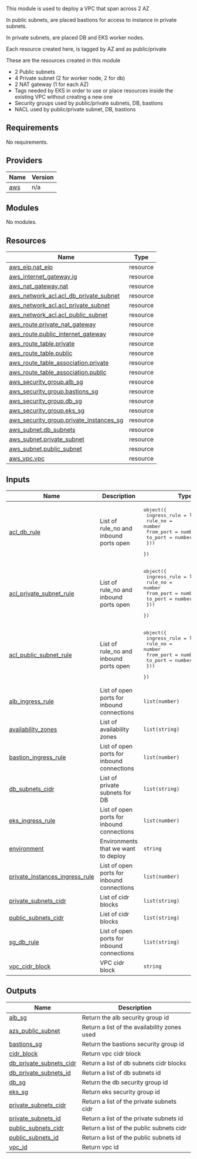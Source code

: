 <!-- BEGIN_TF_DOCS -->
This module is used to deploy a VPC that span across 2 AZ

In public subnets, are placed bastions for access to instance in private subnets.

In private subnets, are placed DB and EKS worker nodes.

Each resource created here, is tagged by AZ and as public/private

These are the resources created in this module

- 2 Public subnets
- 4 Private subnet (2 for worker node, 2 for db)
- 2 NAT gateway (1 for each AZ)
- Tags needed by EKS in order to use or place resources inside the existing VPC without creating a new one
- Security groups used by public/private subnets, DB, bastions
- NACL used by public/private subnet, DB, bastions

## Requirements

No requirements.

## Providers

| Name | Version |
|------|---------|
| <a name="provider_aws"></a> [aws](#provider\_aws) | n/a |

## Modules

No modules.

## Resources

| Name | Type |
|------|------|
| [aws_eip.nat_eip](https://registry.terraform.io/providers/hashicorp/aws/latest/docs/resources/eip) | resource |
| [aws_internet_gateway.ig](https://registry.terraform.io/providers/hashicorp/aws/latest/docs/resources/internet_gateway) | resource |
| [aws_nat_gateway.nat](https://registry.terraform.io/providers/hashicorp/aws/latest/docs/resources/nat_gateway) | resource |
| [aws_network_acl.acl_db_private_subnet](https://registry.terraform.io/providers/hashicorp/aws/latest/docs/resources/network_acl) | resource |
| [aws_network_acl.acl_private_subnet](https://registry.terraform.io/providers/hashicorp/aws/latest/docs/resources/network_acl) | resource |
| [aws_network_acl.acl_public_subnet](https://registry.terraform.io/providers/hashicorp/aws/latest/docs/resources/network_acl) | resource |
| [aws_route.private_nat_gateway](https://registry.terraform.io/providers/hashicorp/aws/latest/docs/resources/route) | resource |
| [aws_route.public_internet_gateway](https://registry.terraform.io/providers/hashicorp/aws/latest/docs/resources/route) | resource |
| [aws_route_table.private](https://registry.terraform.io/providers/hashicorp/aws/latest/docs/resources/route_table) | resource |
| [aws_route_table.public](https://registry.terraform.io/providers/hashicorp/aws/latest/docs/resources/route_table) | resource |
| [aws_route_table_association.private](https://registry.terraform.io/providers/hashicorp/aws/latest/docs/resources/route_table_association) | resource |
| [aws_route_table_association.public](https://registry.terraform.io/providers/hashicorp/aws/latest/docs/resources/route_table_association) | resource |
| [aws_security_group.alb_sg](https://registry.terraform.io/providers/hashicorp/aws/latest/docs/resources/security_group) | resource |
| [aws_security_group.bastions_sg](https://registry.terraform.io/providers/hashicorp/aws/latest/docs/resources/security_group) | resource |
| [aws_security_group.db_sg](https://registry.terraform.io/providers/hashicorp/aws/latest/docs/resources/security_group) | resource |
| [aws_security_group.eks_sg](https://registry.terraform.io/providers/hashicorp/aws/latest/docs/resources/security_group) | resource |
| [aws_security_group.private_instances_sg](https://registry.terraform.io/providers/hashicorp/aws/latest/docs/resources/security_group) | resource |
| [aws_subnet.db_subnets](https://registry.terraform.io/providers/hashicorp/aws/latest/docs/resources/subnet) | resource |
| [aws_subnet.private_subnet](https://registry.terraform.io/providers/hashicorp/aws/latest/docs/resources/subnet) | resource |
| [aws_subnet.public_subnet](https://registry.terraform.io/providers/hashicorp/aws/latest/docs/resources/subnet) | resource |
| [aws_vpc.vpc](https://registry.terraform.io/providers/hashicorp/aws/latest/docs/resources/vpc) | resource |

## Inputs

| Name | Description | Type | Default | Required |
|------|-------------|------|---------|:--------:|
| <a name="input_acl_db_rule"></a> [acl\_db\_rule](#input\_acl\_db\_rule) | List of rule\_no and inbound ports open | <pre>object({<br>    ingress_rule = list(object({<br>      rule_no   = number<br>      from_port = number<br>      to_port   = number<br>    }))<br>  })</pre> | n/a | yes |
| <a name="input_acl_private_subnet_rule"></a> [acl\_private\_subnet\_rule](#input\_acl\_private\_subnet\_rule) | List of rule\_no and inbound ports open | <pre>object({<br>    ingress_rule = list(object({<br>      rule_no   = number<br>      from_port = number<br>      to_port   = number<br>    }))<br>  })</pre> | n/a | yes |
| <a name="input_acl_public_subnet_rule"></a> [acl\_public\_subnet\_rule](#input\_acl\_public\_subnet\_rule) | List of rule\_no and inbound ports open | <pre>object({<br>    ingress_rule = list(object({<br>      rule_no   = number<br>      from_port = number<br>      to_port   = number<br>    }))<br>  })</pre> | n/a | yes |
| <a name="input_alb_ingress_rule"></a> [alb\_ingress\_rule](#input\_alb\_ingress\_rule) | List of open ports for inbound connections | `list(number)` | n/a | yes |
| <a name="input_availability_zones"></a> [availability\_zones](#input\_availability\_zones) | List of availability zones | `list(string)` | n/a | yes |
| <a name="input_bastion_ingress_rule"></a> [bastion\_ingress\_rule](#input\_bastion\_ingress\_rule) | List of open ports for inbound connections | `list(number)` | n/a | yes |
| <a name="input_db_subnets_cidr"></a> [db\_subnets\_cidr](#input\_db\_subnets\_cidr) | List of private subnets for DB | `list(string)` | `[]` | no |
| <a name="input_eks_ingress_rule"></a> [eks\_ingress\_rule](#input\_eks\_ingress\_rule) | List of open ports for inbound connections | `list(number)` | n/a | yes |
| <a name="input_environment"></a> [environment](#input\_environment) | Environments that we want to deploy | `string` | n/a | yes |
| <a name="input_private_instances_ingress_rule"></a> [private\_instances\_ingress\_rule](#input\_private\_instances\_ingress\_rule) | List of open ports for inbound connections | `list(number)` | n/a | yes |
| <a name="input_private_subnets_cidr"></a> [private\_subnets\_cidr](#input\_private\_subnets\_cidr) | List of cidr blocks | `list(string)` | n/a | yes |
| <a name="input_public_subnets_cidr"></a> [public\_subnets\_cidr](#input\_public\_subnets\_cidr) | List of cidr blocks | `list(string)` | n/a | yes |
| <a name="input_sg_db_rule"></a> [sg\_db\_rule](#input\_sg\_db\_rule) | List of open ports for inbound connections | `list(string)` | n/a | yes |
| <a name="input_vpc_cidr_block"></a> [vpc\_cidr\_block](#input\_vpc\_cidr\_block) | VPC cidr block | `string` | n/a | yes |

## Outputs

| Name | Description |
|------|-------------|
| <a name="output_alb_sg"></a> [alb\_sg](#output\_alb\_sg) | Return the alb security group id |
| <a name="output_azs_public_subnet"></a> [azs\_public\_subnet](#output\_azs\_public\_subnet) | Return a list of the availability zones used |
| <a name="output_bastions_sg"></a> [bastions\_sg](#output\_bastions\_sg) | Return the bastions security group id |
| <a name="output_cidr_block"></a> [cidr\_block](#output\_cidr\_block) | Return vpc cidr block |
| <a name="output_db_private_subnets_cidr"></a> [db\_private\_subnets\_cidr](#output\_db\_private\_subnets\_cidr) | Return a list of db subnets cidr blocks |
| <a name="output_db_private_subnets_id"></a> [db\_private\_subnets\_id](#output\_db\_private\_subnets\_id) | Return a list of db subnets id |
| <a name="output_db_sg"></a> [db\_sg](#output\_db\_sg) | Return the db security group id |
| <a name="output_eks_sg"></a> [eks\_sg](#output\_eks\_sg) | Return eks security group id |
| <a name="output_private_subnets_cidr"></a> [private\_subnets\_cidr](#output\_private\_subnets\_cidr) | Return a list of the private subnets cidr |
| <a name="output_private_subnets_id"></a> [private\_subnets\_id](#output\_private\_subnets\_id) | Return a list of the private subnets id |
| <a name="output_public_subnets_cidr"></a> [public\_subnets\_cidr](#output\_public\_subnets\_cidr) | Return a list of the public subnets cidr |
| <a name="output_public_subnets_id"></a> [public\_subnets\_id](#output\_public\_subnets\_id) | Return a list of the public subnets id |
| <a name="output_vpc_id"></a> [vpc\_id](#output\_vpc\_id) | Return vpc id |
<!-- END_TF_DOCS -->